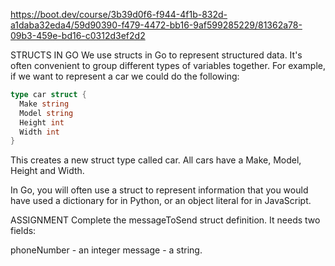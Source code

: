 https://boot.dev/course/3b39d0f6-f944-4f1b-832d-a1daba32eda4/59d90390-f479-4472-bb16-9af599285229/81362a78-09b3-459e-bd16-c0312d3ef2d2

STRUCTS IN GO
We use structs in Go to represent structured data. It's often convenient to group different types of variables together. For example, if we want to represent a car we could do the following:

```go
type car struct {
  Make string
  Model string
  Height int
  Width int
}
```
This creates a new struct type called car. All cars have a Make, Model, Height and Width.

In Go, you will often use a struct to represent information that you would have used a dictionary for in Python, or an object literal for in JavaScript.

ASSIGNMENT
Complete the messageToSend struct definition. It needs two fields:

phoneNumber - an integer
message - a string.